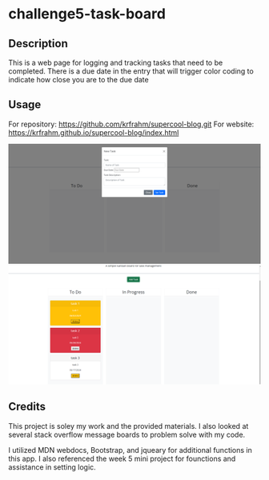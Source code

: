 # challenge5-task-board

## Description
This is a web page for logging and tracking tasks that need to be completed. There is a due date in the entry that will trigger color coding to indicate how close you are to the due date


## Usage

For repository: https://github.com/krfrahm/supercool-blog.git
For website: https://krfrahm.github.io/supercool-blog/index.html


![Website screenshot 1](./assets/images/task-board.PNG)
![Website screenshot 2](./assets/images/task-board2.PNG)

## Credits

This project is soley my work and the provided materials. I also looked at several stack overflow message boards to problem solve with my code. 

I utilized MDN webdocs, Bootstrap, and jqueary for additional functions in this app. I also referenced the week 5 mini project for founctions and assistance in setting logic. 

